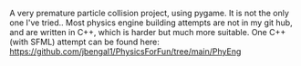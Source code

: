 A very premature particle collision project, using pygame. It is not the only one I've tried..
Most physics engine building attempts are not in my git hub, and are written in C++, which is harder but much more suitable. 
One C++ (with SFML) attempt can be found here:
https://github.com/jbengal1/PhysicsForFun/tree/main/PhyEng
